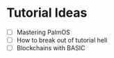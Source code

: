 # Tutorial Ideas

- [ ] Mastering PalmOS
- [ ] How to break out of tutorial hell
- [ ] Blockchains with BASIC
